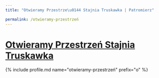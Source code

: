 ```yaml
---
title: "Otwieramy Przestrze\u0144 Stajnia Truskawka | Patromierz"

permalink: /otwieramy-przestrzeń
---
```


# [Otwieramy Przestrzeń Stajnia Truskawka](https://patronite.pl/otwieramy-przestrzeń)

{% include profile.md name="otwieramy-przestrzeń" prefix="o" %}
